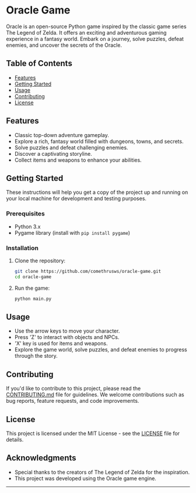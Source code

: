 # Oracle Game


Oracle is an open-source Python game inspired by the classic game series The Legend of Zelda. It offers an exciting and adventurous gaming experience in a fantasy world. Embark on a journey, solve puzzles, defeat enemies, and uncover the secrets of the Oracle.

## Table of Contents

- [Features](#features)
- [Getting Started](#getting-started)
- [Usage](#usage)
- [Contributing](#contributing)
- [License](#license)



## Features

- Classic top-down adventure gameplay.
- Explore a rich, fantasy world filled with dungeons, towns, and secrets.
- Solve puzzles and defeat challenging enemies.
- Discover a captivating storyline.
- Collect items and weapons to enhance your abilities.

## Getting Started

These instructions will help you get a copy of the project up and running on your local machine for development and testing purposes.

### Prerequisites

- Python 3.x
- Pygame library (install with `pip install pygame`)

### Installation

1. Clone the repository:

   ```bash
   git clone https://github.com/comethrusws/oracle-game.git
   cd oracle-game
   ```

2. Run the game:

   ```bash
   python main.py
   ```

## Usage

- Use the arrow keys to move your character.
- Press 'Z' to interact with objects and NPCs.
- 'X' key is used for items and weapons.
- Explore the game world, solve puzzles, and defeat enemies to progress through the story.

## Contributing

If you'd like to contribute to this project, please read the [CONTRIBUTING.md](CONTRIBUTING.md) file for guidelines. We welcome contributions such as bug reports, feature requests, and code improvements.

## License

This project is licensed under the MIT License - see the [LICENSE](LICENSE) file for details.

## Acknowledgments

- Special thanks to the creators of The Legend of Zelda for the inspiration.
- This project was developed using the Oracle game engine.

---

